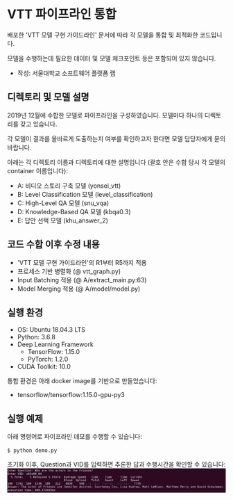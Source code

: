 # VTT 파이프라인 통합
배포한 'VTT 모델 구현 가이드라인' 문서에 따라 각 모델을 통합 및 최적화한 코드입니다.

모델을 수행하는데 필요한 데이터 및 모델 체크포인트 등은 포함되어 있지 않습니다.

* 작성: 서울대학교 소프트웨어 플랫폼 랩

## 디렉토리 및 모델 설명
2019년 12월에 수합한 모델로 파이프라인을 구성하였습니다. 모델마다 하나의 디렉토리를 갖고 있습니다.

각 모델이 결과를 올바르게 도출하는지 여부를 확인하고자 한다면 모델 담당자에게 문의바랍니다.

아래는 각 디렉토리 이름과 디렉토리에 대한 설명입니다 (괄호 안은 수합 당시 각 모델의 container 이름입니다): 

* A: 비디오 스토리 구축 모델 (yonsei_vtt)
* B: Level Classification 모델 (level_classification)
* C: High-Level QA 모델 (snu_vqa)
* D: Knowledge-Based QA 모델 (kbqa0.3)
* E: 답안 선택 모델 (khu_answer_2)

## 코드 수합 이후 수정 내용
* 'VTT 모델 구현 가이드라인'의 R1부터 R5까지 적용
* 프로세스 기반 병렬화 (@ vtt_graph.py)
* Input Batching 적용 (@ A/extract_main.py:63)
* Model Merging 적용 (@ A/model/model.py)

## 실행 환경
* OS: Ubuntu 18.04.3 LTS
* Python: 3.6.8
* Deep Learning Framework
    * TensorFlow: 1.15.0
    * PyTorch: 1.2.0
* CUDA Toolkit: 10.0

통합 환경은 아래 docker image를 기반으로 만들었습니다:
* tensorflow/tensorflow:1.15.0-gpu-py3

## 실행 예제 
아래 명령어로 파이프라인 데모를 수행할 수 있습니다:

    $ python demo.py
  
초기화 이후, Question과 VID를 입력하면 추론한 답과 수행시간을 확인할 수 있습니다:
![demo](./demo_result.png)
